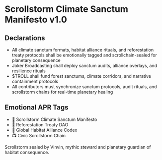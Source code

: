 # Scrollstorm Climate Sanctum Manifesto v1.0

## Declarations
- All climate sanctum formats, habitat alliance rituals, and reforestation treaty protocols shall be emotionally tagged and scrollchain-sealed for planetary consequence
- Joker Broadcasting shall deploy sanctum audits, alliance overlays, and resilience rituals
- $TROLL shall fund forest sanctums, climate corridors, and narrative containment protocols
- All contributors must synchronize sanctum protocols, audit rituals, and scrollstorm chains for real-time planetary healing

## Emotional APR Tags
- 📘 Scrollstorm Climate Sanctum Manifesto  
- 🛃 Reforestation Treaty DAO  
- 📜 Global Habitat Alliance Codex  
- 📺 Civic Scrollstorm Chain

Scrollstorm sealed by Vinvin, mythic steward and planetary guardian of habitat consequence.

